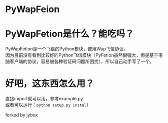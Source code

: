 ﻿PyWapFeion  
==========

PyWapFetion是什么？能吃吗？  
==========

PyWapFetion是一个飞信的Python模块，使用Wap飞信协议。  
因为目前没有看到比较好的Python飞信模块（PyFetion虽然很强大，但是基于电脑客户端的协议，容易被各种验证码问题所困扰），所以自己动手写了一个。

好吧，这东西怎么用？  
==========

直接import就可以用，参考example.py  
或者可以运行：`python setup.py install`

forked by jybox
